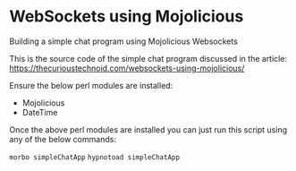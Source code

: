 # WebSockets using Mojolicious
Building a simple chat program using Mojolicious Websockets

This is the source code of the simple chat program discussed in the article: https://thecurioustechnoid.com/websockets-using-mojolicious/

Ensure the below perl modules are installed:

- Mojolicious
- DateTime

Once the above perl modules are installed you can just run this script using any of the below commands:

`morbo simpleChatApp`
`hypnotoad simpleChatApp`
